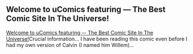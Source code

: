 <article><h2>Welcome to uComics featuring &#8212; The Best Comic Site In The Universe!</h2><a href="http://www.ucomics.com/calvinandhobbes/characters.phtml">Welcome to uComics featuring -- The Best Comic Site In The Universe!</a>Crucial information... I have been reading this comic even before I had my own version of Calvin (I named him Willem)...</article>